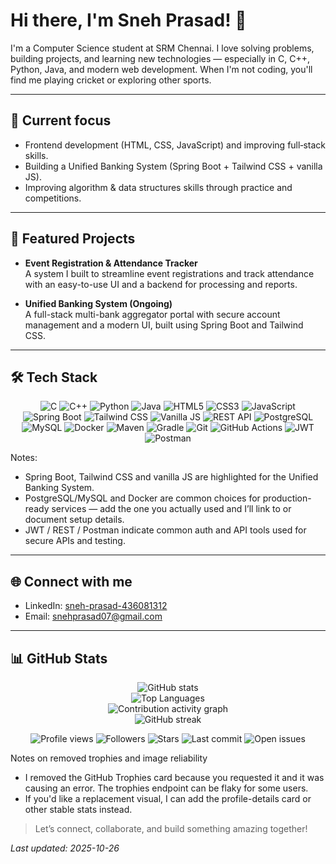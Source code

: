 # Hi there, I'm Sneh Prasad! 👋

I'm a Computer Science student at SRM Chennai. I love solving problems, building projects, and learning new technologies — especially in C, C++, Python, Java, and modern web development. When I'm not coding, you'll find me playing cricket or exploring other sports.

---

## 🔭 Current focus
- Frontend development (HTML, CSS, JavaScript) and improving full‑stack skills.
- Building a Unified Banking System (Spring Boot + Tailwind CSS + vanilla JS).
- Improving algorithm & data structures skills through practice and competitions.

---

## 🚀 Featured Projects
- **Event Registration & Attendance Tracker**  
  A system I built to streamline event registrations and track attendance with an easy-to-use UI and a backend for processing and reports.

- **Unified Banking System (Ongoing)**  
  A full-stack multi-bank aggregator portal with secure account management and a modern UI, built using Spring Boot and Tailwind CSS.


---

## 🛠️ Tech Stack

<div align="center">
  <img src="https://img.shields.io/badge/C-27338e?style=for-the-badge&logo=c&logoColor=white" alt="C" />
  <img src="https://img.shields.io/badge/C++-00599C?style=for-the-badge&logo=cplusplus&logoColor=white" alt="C++" />
  <img src="https://img.shields.io/badge/Python-3776AB?style=for-the-badge&logo=python&logoColor=white" alt="Python" />
  <img src="https://img.shields.io/badge/Java-007396?style=for-the-badge&logo=java&logoColor=white" alt="Java" />
  <img src="https://img.shields.io/badge/HTML5-e34c26?style=for-the-badge&logo=html5&logoColor=white" alt="HTML5" />
  <img src="https://img.shields.io/badge/CSS3-1572b6?style=for-the-badge&logo=css3&logoColor=white" alt="CSS3" />
  <img src="https://img.shields.io/badge/JavaScript-f7df1e?style=for-the-badge&logo=javascript&logoColor=black" alt="JavaScript" />
  <img src="https://img.shields.io/badge/SpringBoot-6DB33F?style=for-the-badge&logo=spring&logoColor=white" alt="Spring Boot" />
  <img src="https://img.shields.io/badge/TailwindCSS-38B2AC?style=for-the-badge&logo=tailwind-css&logoColor=white" alt="Tailwind CSS" />
  <img src="https://img.shields.io/badge/VanillaJS-000000?style=for-the-badge&logo=javascript&logoColor=white" alt="Vanilla JS" />
  <img src="https://img.shields.io/badge/REST_API-00AEEF?style=for-the-badge&logo=rest&logoColor=white" alt="REST API" />
  <img src="https://img.shields.io/badge/PostgreSQL-336791?style=for-the-badge&logo=postgresql&logoColor=white" alt="PostgreSQL" />
  <img src="https://img.shields.io/badge/MySQL-003B57?style=for-the-badge&logo=mysql&logoColor=white" alt="MySQL" />
  <img src="https://img.shields.io/badge/Docker-2496ED?style=for-the-badge&logo=docker&logoColor=white" alt="Docker" />
  <img src="https://img.shields.io/badge/Maven-C71A36?style=for-the-badge&logo=apachemaven&logoColor=white" alt="Maven" />
  <img src="https://img.shields.io/badge/Gradle-02303A?style=for-the-badge&logo=gradle&logoColor=white" alt="Gradle" />
  <img src="https://img.shields.io/badge/Git-F05032?style=for-the-badge&logo=git&logoColor=white" alt="Git" />
  <img src="https://img.shields.io/badge/GitHub_Actions-2088FF?style=for-the-badge&logo=githubactions&logoColor=white" alt="GitHub Actions" />
  <img src="https://img.shields.io/badge/JWT-333333?style=for-the-badge&logo=jwt&logoColor=white" alt="JWT" />
  <img src="https://img.shields.io/badge/Postman-FF6C37?style=for-the-badge&logo=postman&logoColor=white" alt="Postman" />
</div>

Notes:
- Spring Boot, Tailwind CSS and vanilla JS are highlighted for the Unified Banking System.
- PostgreSQL/MySQL and Docker are common choices for production-ready services — add the one you actually used and I’ll link to or document setup details.
- JWT / REST / Postman indicate common auth and API tools used for secure APIs and testing.

---

## 🌐 Connect with me
- LinkedIn: [sneh-prasad-436081312](https://www.linkedin.com/in/sneh-prasad-436081312)  
- Email: snehprasad07@gmail.com

---

## 📊 GitHub Stats

<div align="center">

<!-- Summary stats -->
<img src="https://github-readme-stats.vercel.app/api?username=spsneh07&show_icons=true&theme=dracula&count_private=true" alt="GitHub stats" />

<br/>

<!-- Top languages -->
<img src="https://github-readme-stats.vercel.app/api/top-langs/?username=spsneh07&layout=compact&theme=dracula&langs_count=8" alt="Top Languages" />

<br/>

<!-- Contribution activity graph -->
<img src="https://github-readme-activity-graph.vercel.app/graph?username=spsneh07&theme=dracula&area=true&hide_border=true" alt="Contribution activity graph" />

<br/>

<!-- Streak -->
<img src="https://github-readme-streak-stats.herokuapp.com?user=spsneh07&theme=dracula" alt="GitHub streak" />

<br/>

<!-- Profile views (gh-pvc) and quick stats badges -->
<p>
  <img src="https://komarev.com/ghpvc/?username=spsneh07&style=flat" alt="Profile views" />
  <img src="https://img.shields.io/github/followers/spsneh07?style=social" alt="Followers" />
  <img src="https://img.shields.io/github/stars/spsneh07?style=social" alt="Stars" />
  <img src="https://img.shields.io/github/last-commit/spsneh07/spsneh07?style=flat&label=last%20commit" alt="Last commit" />
  <img src="https://img.shields.io/github/issues/spsneh07/spsneh07?style=flat&label=open%20issues" alt="Open issues" />
</p>

</div>

Notes on removed trophies and image reliability
- I removed the GitHub Trophies card because you requested it and it was causing an error. The trophies endpoint can be flaky for some users.
- If you'd like a replacement visual, I can add the profile-details card or other stable stats instead.

> Let’s connect, collaborate, and build something amazing together!

_Last updated: 2025-10-26_